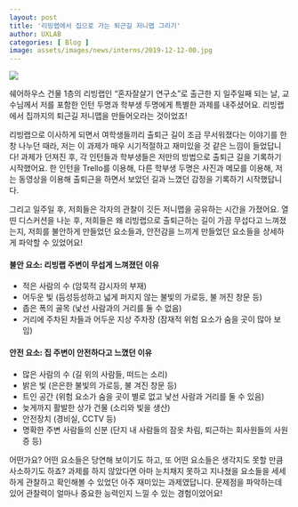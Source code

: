 ```yaml
---
layout: post
title: '리빙랩에서 집으로 가는 퇴근길 저니맵 그리기'
author: UXLAB
categories: [ Blog ]
image: assets/images/news/interns/2019-12-12-00.jpg
---
```

<img src="{{site.baseurl}}/assets/images/news/interns/2019-12-12-00.jpg">

쉐어하우스 건물 1층의 리빙랩인 “혼자잘살기 연구소”로 출근한 지 일주일째 되는 날, 교수님께서 저를 포함한 인턴 두명과 학부생 두명에게 특별한 과제를 내주셨어요. 리빙랩에서 집까지의 퇴근길 저니맵을 만들어오라는 것이었죠! 

리빙랩으로 이사하게 되면서 여학생들끼리 출퇴근 길이 조금 무서워졌다는 이야기를 한창 나누던 때라, 저는 이 과제가 매우 시기적절하고 재미있을 것 같은 느낌이 들었답니다! 과제가 던져진 후, 각 인턴들과 학부생들은 저만의 방법으로 출퇴근 길을 기록하기 시작했어요. 한 인턴을 Trello를 이용해, 다른 학부생 두명은 사진과 메모를 이용해, 저는 동영상을 이용해 출퇴근을 하면서 보았던 길과 느꼈던 감정을 기록하기 시작했답니다.

그리고 일주일 후, 저희들은 각자의 관찰이 깃든 저니맵을 공유하는 시간을 가졌어요. 열띤 디스커션을 나눈 후, 저희들은 왜 리빙랩으로 출퇴근하는 길이 가끔 무섭다고 느껴졌는지, 저희를 불안하게 만들었던 요소들과, 안전감을 느끼게 만들었던 요소들을 상세하게 파악할 수 있었어요!

#### 불안 요소: 리빙랩 주변이 무섭게 느껴졌던 이유
- 적은 사람의 수 (암묵적 감시자의 부재)
- 어두운 빛 (듬성등성하고 넓게 퍼지지 않는 불빛의 가로등, 불 꺼진 창문 등)
- 좁은 폭의 골목 (낯선 사람과의 거리를 둘 수 없음)
- 거리에 주차된 차들과 어두운 지상 주차장 (잠재적 위험 요소가 숨을 곳이 많아 보임)

#### 안전 요소: 집 주변이 안전하다고 느꼈던 이유
- 많은 사람의 수 (길 위의 사람들, 떠드는 소리)
- 밝은 빛 (은은한 불빛의 가로등, 불 겨진 창문 등)
- 트인 공간 (위험 요소가 숨을 곳이 별로 없고 낯선 사람과 거리를 둘 수 있음)
- 늦게까지 활발한 상가 건물 (소리와 빛을 생산)
- 안전장치 (경비실, CCTV 등)
- 명확한 주변 사람들의 신분 (단지 내 사람들의 잠옷 차림, 퇴근하는 회사원들의 사원증 등)

어떤가요? 어떤 요소들은 당연해 보이기도 하고, 또 어떤 요소들은 생각지도 못할 만큼 사소하기도 하죠? 과제를 하지 않았다면 아마 눈치채지 못하고 지나쳤을 요소들을 세세하게 관찰하고 확인해볼 수 있었던 아주 재미있는 과제였답니다. 문제점을 파악하는데 있어 관찰력이 얼마나 중요한 능력인지 느낄 수 있는 경험이었어요!

